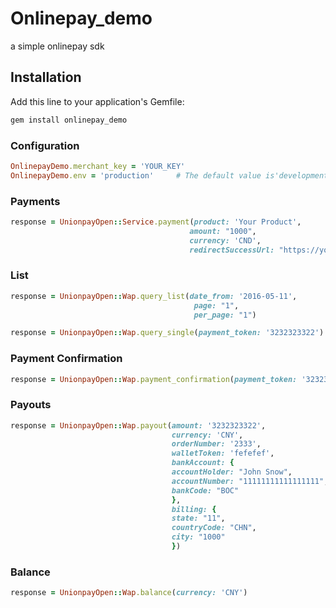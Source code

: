 # Onlinepay_demo

a  simple onlinepay sdk

## Installation

Add this line to your application's Gemfile:

```ruby
gem install onlinepay_demo
```


### Configuration
```ruby
OnlinepayDemo.merchant_key = 'YOUR_KEY'
OnlinepayDemo.env = 'production'     # The default value is'development', which automatically                                        identifies the rack environment。
```

### Payments

```ruby
response = UnionpayOpen::Service.payment(product: 'Your Product',
                                        amount: "1000",
                                        currency: 'CND',
                                        redirectSuccessUrl: "https://your-site.com/success")
```



### List

```ruby
response = UnionpayOpen::Wap.query_list(date_from: '2016-05-11',
                                         page: "1",
                                         per_page: "1")

response = UnionpayOpen::Wap.query_single(payment_token: '3232323322')
```
### Payment Confirmation
```ruby
response = UnionpayOpen::Wap.payment_confirmation(payment_token: '3232323322')
```

### Payouts

```ruby
response = UnionpayOpen::Wap.payout(amount: '3232323322',
                                    currency: 'CNY',
                                    orderNumber: '2333',
                                    walletToken: 'fefefef',
                                    bankAccount: {
                                    accountHolder: "John Snow",
                                    accountNumber: "11111111111111111",
                                    bankCode: "BOC"
                                    },
                                    billing: {
                                    state: "11",
                                    countryCode: "CHN",
                                    city: "1000"
                                    })
```

### Balance

```ruby
response = UnionpayOpen::Wap.balance(currency: 'CNY')
```
